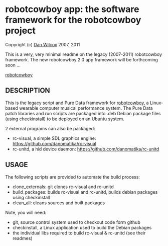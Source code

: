 robotcowboy app: the software framework for the robotcowboy project
===================================

Copyright (c) [Dan Wilcox](danomatika.com) 2007, 2011

This is a very, very minimal readme on the legacy (2007-2011) robotcowboy framework. The new robotcowboy 2.0 app framework will be forthcoming soon ...

[robotcowboy](http://robotcowboy.com)

DESCRIPTION
-----------

This is the legacy script and Pure Data framework for [robotcowboy](http://robotcowboy.com), a Linux-based wearable computer musical performance system. The Pure Data patch libraries and run scripts are packaged into .deb Debian package files (using checkinstall) to be deployed on an Ubuntu system.

2 external programs can also be packaged:

* rc-visual, a simple SDL graphics engine: https://github.com/danomatika/rc-visual
* rc-unitd, a hid device daemon: https://github.com/danomatika/rc-unitd

USAGE
-----

The following scripts are provided to automate the build process:

* clone_externals: git clones rc-visual and rc-unitd
* build_packages: builds rc-visual and rc-unitd, builds debian packages using checkinstall
* clean_all: cleans sources and built packages

Note, you will need:

* git, source control system used to checkout code form github
* checkinstall, a Linux application used to build the Debian packages
* the individual libs required to build rc-visual & rc-unitd (see their readmes) 

